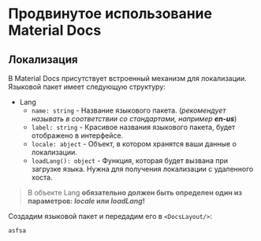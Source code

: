 # Продвинутое использование Material Docs
## Локализация 
В Material Docs присутствует встроенный механизм для локализации. Языковой пакет имеет следующую структуру:
* Lang
  * ```name: string``` -  Название языкового пакета. (_рекомендует называть в соответствии со стандартами, например __en-us___)
  * ```label: string``` - Красивое названия языкового пакета, будет отображено в интерфейсе.
  * ```locale: abject``` - Объект, в котором хранятся ваши данные о локализации. 
  * ```loadLang(): object``` - Функция, которая будет вызвана при загрузке языка. Нужна для получения локализации с удаленного хоста.

> В объекте Lang __обязательно должен быть определен один из параметров: _locale_ или _loadLang_!__

Создадим языковой пакет и передадим его в ```<DocsLayout/>```:
```
asfsa
```